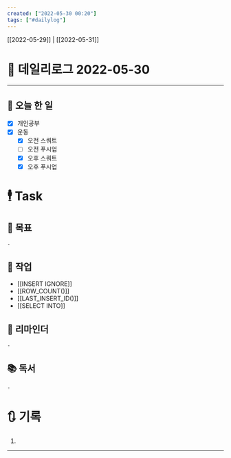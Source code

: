 ```yaml
---
created: ["2022-05-30 00:20"]
tags: ["#dailylog"]
---
```


[[2022-05-29]] | [[2022-05-31]]


# 📅 데일리로그  2022-05-30

---
## 🔷 오늘 한 일
- [x] 개인공부
- [x] 운동
	- [x] 오전 스쿼트
	- [ ] 오전 푸시업
	- [x] 오후 스쿼트
	- [x] 오후 푸시업

# 🕴 Task
## 🎯 목표
	- 
## 🚀 작업
- [[INSERT IGNORE]]
- [[ROW_COUNT()]]
- [[LAST_INSERT_ID()]]
- [[SELECT INTO]]
## 📕 리마인더
	- 
## 📚 독서
	- 

# 🔃 기록
1. 
---

